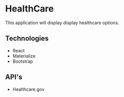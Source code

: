 # HealthCare

This application will display display healthcare options. 

## Technologies 

* React
* Materialize
* Bootstrap

## API's

* Healthcare.gov